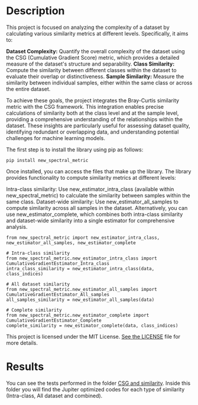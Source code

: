 # Description

This project is focused on analyzing the complexity of a dataset by calculating various similarity metrics at different levels. Specifically, it aims to:

**Dataset Complexity:** Quantify the overall complexity of the dataset using the CSG (Cumulative Gradient Score) metric, which provides a detailed measure of the dataset's structure and separability.
**Class Similarity:** Compute the similarity between different classes within the dataset to evaluate their overlap or distinctiveness.
**Sample Similarity:** Measure the similarity between individual samples, either within the same class or across the entire dataset.

To achieve these goals, the project integrates the Bray-Curtis similarity metric with the CSG framework. This integration enables precise calculations of similarity both at the class level and at the sample level, 
providing a comprehensive understanding of the relationships within the dataset. These insights are particularly useful for assessing dataset quality, identifying redundant or overlapping data, and understanding 
potential challenges for machine learning models.



The first step is to install the library using pip as follows:

```pip install new_spectral_metric``` 

Once installed, you can access the files that make up the library. The library provides functionality to compute similarity metrics at different levels:

Intra-class similarity: Use new_estimator_intra_class (available within new_spectral_metric) to calculate the similarity between samples within the same class.
Dataset-wide similarity: Use new_estimator_all_samples to compute similarity across all samples in the dataset.
Alternatively, you can use new_estimator_complete, which combines both intra-class similarity and dataset-wide similarity into a single estimator for comprehensive analysis.


```
from new_spectral_metric import new_estimator_intra_class, new_estimator_all_samples, new_estimator_complete

# Intra-class similarity 
from new_spectral_metric.new_estimator_intra_class import CumulativeGradientEstimator_Intra_class
intra_class_similarity = new_estimator_intra_class(data, class_indices)  

# All dataset similarity 
from new_spectral_metric.new_estimator_all_samples import CumulativeGradientEstimator_All_samples
all_samples_similarity = new_estimator_all_samples(data)  

# Complete similarity 
from new_spectral_metric.new_estimator_complete import CumulativeGradientEstimator_Complete
complete_similarity = new_estimator_complete(data, class_indices) 
```


This project is licensed under the MIT License. [See the LICENSE](./LICENSE) file for more details.

# Results

You can see the tests performed in the folder [CSG and similarity](./CSG%20and%20similarity/).
Inside this folder you will find the Jupiter optimized codes for each type of similarity (Intra-class, All dataset and combined).